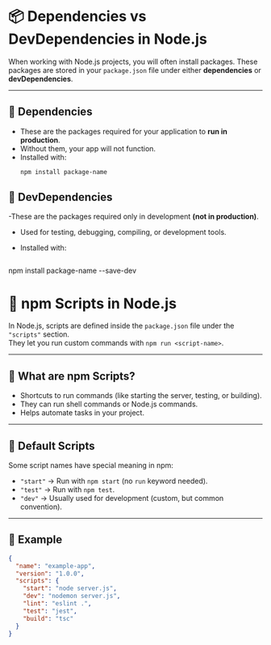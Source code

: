 # 📦 Dependencies vs DevDependencies in Node.js

When working with Node.js projects, you will often install packages. These packages are stored in your `package.json` file under either **dependencies** or **devDependencies**.

---

## 🔹 Dependencies
- These are the packages required for your application to **run in production**.
- Without them, your app will not function.
- Installed with:
  ```bash
  npm install package-name

## 🔹 DevDependencies

-These are the packages required only in development **(not in production)**.

- Used for testing, debugging, compiling, or development tools.

- Installed with:
    ```bash
npm install package-name --save-dev

# 📜 npm Scripts in Node.js

In Node.js, scripts are defined inside the `package.json` file under the `"scripts"` section.  
They let you run custom commands with `npm run <script-name>`.

---

## 🔹 What are npm Scripts?
- Shortcuts to run commands (like starting the server, testing, or building).  
- They can run shell commands or Node.js commands.  
- Helps automate tasks in your project.

---

## 🔹 Default Scripts
Some script names have special meaning in npm:
- `"start"` → Run with `npm start` (no `run` keyword needed).  
- `"test"` → Run with `npm test`.  
- `"dev"` → Usually used for development (custom, but common convention).

---

## 🔹 Example
```json
{
  "name": "example-app",
  "version": "1.0.0",
  "scripts": {
    "start": "node server.js",
    "dev": "nodemon server.js",
    "lint": "eslint .",
    "test": "jest",
    "build": "tsc"
  }
}
 